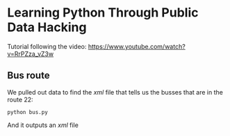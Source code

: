 # Learning Python Through Public Data Hacking

Tutorial following the video: https://www.youtube.com/watch?v=RrPZza_vZ3w

## Bus route
We pulled out data to find the *xml* file that tells us the busses that are in the route 22:

```python bus.py```

And it outputs an *xml* file



